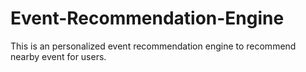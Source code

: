 # Event-Recommendation-Engine
This is an personalized event recommendation engine to recommend nearby event for users.
